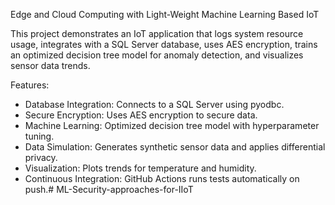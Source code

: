 Edge and Cloud Computing with Light-Weight Machine Learning Based IoT

This project demonstrates an IoT application that logs system resource usage, integrates with a SQL Server database, uses AES encryption, trains an optimized decision tree model for anomaly detection, and visualizes sensor data trends.

Features:
- Database Integration: Connects to a SQL Server using pyodbc.
- Secure Encryption: Uses AES encryption to secure data.
- Machine Learning: Optimized decision tree model with hyperparameter tuning.
- Data Simulation: Generates synthetic sensor data and applies differential privacy.
- Visualization: Plots trends for temperature and humidity.
- Continuous Integration: GitHub Actions runs tests automatically on push.# ML-Security-approaches-for-IIoT
